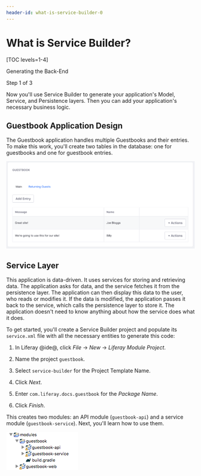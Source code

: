 ```yaml
---
header-id: what-is-service-builder-0
---
```


# What is Service Builder?

[TOC levels=1-4]

<div class="learn-path-step row">
    <p id="stepTitle">Generating the Back-End</p><p>Step 1 of 3</p>
</div>

Now you'll use Service Builder to generate your application's Model, Service,
and Persistence layers. Then you can add your application's necessary business
logic. 

## Guestbook Application Design

The Guestbook application handles multiple Guestbooks and their entries. To make
this work, you'll create two tables in the database: one for guestbooks and one
for guestbook entries. 

![Figure 1: When you're done, the Guestbook supports multiple guestbooks and makes use of many Liferay features.](../../../images/guestbook-final.png)

## Service Layer

This application is data-driven. It uses services for storing and retrieving 
data. The application asks for data, and the service fetches it from the
persistence layer. The application can then display this data to the user, who
reads or modifies it. If the data is modified, the application passes it back
to the service, which calls the persistence layer to store it. The application
doesn't need to know anything about how the service does what it does. 

To get started, you'll create a Service Builder project and populate its 
`service.xml` file with all the necessary entities to generate this code: 

1.  In Liferay @ide@, click *File* &rarr; *New* &rarr; *Liferay Module Project*.

2.  Name the project `guestbook`.

3.  Select `service-builder` for the Project Template Name.
 
4.  Click *Next*.

5.  Enter `com.liferay.docs.guestbook` for the *Package Name*.

6.  Click *Finish*.

This creates two modules: an API module (`guestbook-api`) and a service module 
(`guestbook-service`). Next, you'll learn how to use them. 

![Figure 2: Your current project structure.](../../../images/guestbook-service-project.png)
